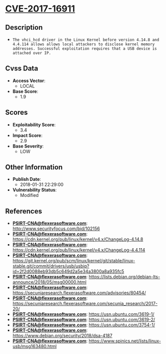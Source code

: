 
# [CVE-2017-16911](https://cve.mitre.org/cgi-bin/cvename.cgi?name=CVE-2017-16911)

## Description

- `The vhci_hcd driver in the Linux Kernel before version 4.14.8 and 4.4.114 allows allows local attackers to disclose kernel memory addresses. Successful exploitation requires that a USB device is attached over IP.`

## Cvss Data

- **Access Vector**:
  - LOCAL
- **Base Score**:
  - 1.9

## Scores

- **Exploitability Score**:
  - 3.4
- **Impact Score**:
  - 2.9
- **Base Severity**:
  - LOW

## Other Information

- **Publish Date**:
  - 2018-01-31 22:29:00
- **Vulnerability Status**:
  - Modified

## References

- **PSIRT-CNA@flexerasoftware.com**: http://www.securityfocus.com/bid/102156
- **PSIRT-CNA@flexerasoftware.com**: https://cdn.kernel.org/pub/linux/kernel/v4.x/ChangeLog-4.14.8
- **PSIRT-CNA@flexerasoftware.com**: https://cdn.kernel.org/pub/linux/kernel/v4.x/ChangeLog-4.4.114
- **PSIRT-CNA@flexerasoftware.com**: https://git.kernel.org/pub/scm/linux/kernel/git/stable/linux-stable.git/commit/drivers/usb/usbip?id=2f2d0088eb93db5c649d2a5e34a3800a8a935fc5
- **PSIRT-CNA@flexerasoftware.com**: https://lists.debian.org/debian-lts-announce/2018/05/msg00000.html
- **PSIRT-CNA@flexerasoftware.com**: https://secuniaresearch.flexerasoftware.com/advisories/80454/
- **PSIRT-CNA@flexerasoftware.com**: https://secuniaresearch.flexerasoftware.com/secunia_research/2017-20/
- **PSIRT-CNA@flexerasoftware.com**: https://usn.ubuntu.com/3619-1/
- **PSIRT-CNA@flexerasoftware.com**: https://usn.ubuntu.com/3619-2/
- **PSIRT-CNA@flexerasoftware.com**: https://usn.ubuntu.com/3754-1/
- **PSIRT-CNA@flexerasoftware.com**: https://www.debian.org/security/2018/dsa-4187
- **PSIRT-CNA@flexerasoftware.com**: https://www.spinics.net/lists/linux-usb/msg163480.html
